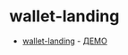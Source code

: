 # wallet-landing

  - [wallet-landing](https://github.com/pourtothefl0or/wallet-landing) - [ДЕМО](https://pourtothefl0or.github.io/wallet-landing/)
